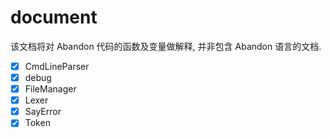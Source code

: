 # document
该文档将对 Abandon 代码的函数及变量做解释, 并非包含 Abandon 语言的文档.  
- [x] CmdLineParser
- [x] debug
- [x] FileManager
- [x] Lexer
- [x] SayError
- [x] Token
